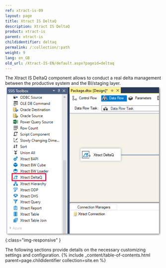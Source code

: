 ```yaml
---
ref: xtract-is-09
layout: page
title: Xtract IS DeltaQ
description: Xtract IS DeltaQ
product: xtract-is
parent: xtract-is
childidentifier: deltaq
permalink: /:collection/:path
weight: 9
lang: en_GB
old_url: /Xtract-IS-EN/default.aspx?pageid=deltaq
---
```


The Xtract IS DeltaQ component allows to conduct a real delta management between the productive system and the BI/staging layer. 
![DeltaQ](/img/content/xis/xis_deltaq_overview.png){:class="img-responsive" }

The following sections provide details on the necessary customizing settings and configuration.
{% include _content/table-of-contents.html parent=page.childidentifier collection=site.en %}
